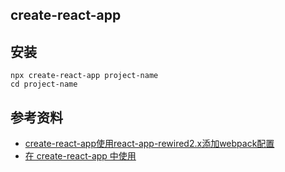 ## create-react-app

## 安装

```
npx create-react-app project-name
cd project-name

```

## 参考资料

* [create-react-app使用react-app-rewired2.x添加webpack配置](https://www.cnblogs.com/zyl-Tara/p/10635033.html)
* [在 create-react-app 中使用](https://ant.design/docs/react/use-with-create-react-app-cn)